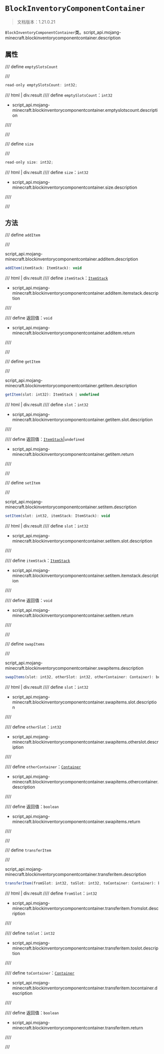 # `BlockInventoryComponentContainer`

> 文档版本：1.21.0.21

`BlockInventoryComponentContainer`类。script_api.mojang-minecraft.blockinventorycomponentcontainer.description

## 属性

/// define
`emptySlotsCount`


///

```js
read-only emptySlotsCount: int32;
```

/// html | div.result
//// define
`emptySlotsCount`：`int32`

- script_api.mojang-minecraft.blockinventorycomponentcontainer.emptyslotscount.description


////

///


/// define
`size`


///

```js
read-only size: int32;
```

/// html | div.result
//// define
`size`：`int32`

- script_api.mojang-minecraft.blockinventorycomponentcontainer.size.description


////

///


## 方法

/// define
`addItem`


///

script_api.mojang-minecraft.blockinventorycomponentcontainer.additem.description

```js
addItem(itemStack: ItemStack): void
```

/// html | div.result
//// define
`itemStack`：[`ItemStack`](./itemstack.md)

- script_api.mojang-minecraft.blockinventorycomponentcontainer.additem.itemstack.description


////

//// define
返回值：`void`

- script_api.mojang-minecraft.blockinventorycomponentcontainer.additem.return


////

///


/// define
`getItem`


///

script_api.mojang-minecraft.blockinventorycomponentcontainer.getitem.description

```js
getItem(slot: int32): ItemStack | undefined
```

/// html | div.result
//// define
`slot`：`int32`

- script_api.mojang-minecraft.blockinventorycomponentcontainer.getitem.slot.description


////

//// define
返回值：[`ItemStack`](./itemstack.md)|`undefined`

- script_api.mojang-minecraft.blockinventorycomponentcontainer.getitem.return


////

///


/// define
`setItem`


///

script_api.mojang-minecraft.blockinventorycomponentcontainer.setitem.description

```js
setItem(slot: int32, itemStack: ItemStack): void
```

/// html | div.result
//// define
`slot`：`int32`

- script_api.mojang-minecraft.blockinventorycomponentcontainer.setitem.slot.description


////

//// define
`itemStack`：[`ItemStack`](./itemstack.md)

- script_api.mojang-minecraft.blockinventorycomponentcontainer.setitem.itemstack.description


////

//// define
返回值：`void`

- script_api.mojang-minecraft.blockinventorycomponentcontainer.setitem.return


////

///


/// define
`swapItems`


///

script_api.mojang-minecraft.blockinventorycomponentcontainer.swapitems.description

```js
swapItems(slot: int32, otherSlot: int32, otherContainer: Container): boolean
```

/// html | div.result
//// define
`slot`：`int32`

- script_api.mojang-minecraft.blockinventorycomponentcontainer.swapitems.slot.description


////

//// define
`otherSlot`：`int32`

- script_api.mojang-minecraft.blockinventorycomponentcontainer.swapitems.otherslot.description


////

//// define
`otherContainer`：[`Container`](./container.md)

- script_api.mojang-minecraft.blockinventorycomponentcontainer.swapitems.othercontainer.description


////

//// define
返回值：`boolean`

- script_api.mojang-minecraft.blockinventorycomponentcontainer.swapitems.return


////

///


/// define
`transferItem`


///

script_api.mojang-minecraft.blockinventorycomponentcontainer.transferitem.description

```js
transferItem(fromSlot: int32, toSlot: int32, toContainer: Container): boolean
```

/// html | div.result
//// define
`fromSlot`：`int32`

- script_api.mojang-minecraft.blockinventorycomponentcontainer.transferitem.fromslot.description


////

//// define
`toSlot`：`int32`

- script_api.mojang-minecraft.blockinventorycomponentcontainer.transferitem.toslot.description


////

//// define
`toContainer`：[`Container`](./container.md)

- script_api.mojang-minecraft.blockinventorycomponentcontainer.transferitem.tocontainer.description


////

//// define
返回值：`boolean`

- script_api.mojang-minecraft.blockinventorycomponentcontainer.transferitem.return


////

///

